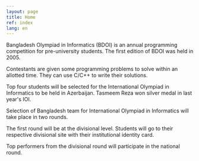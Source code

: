 ```yaml
---
layout: page
title: Home
ref: index
lang: en
---
```


Bangladesh Olympiad in Informatics (BDOI) is an annual programming competition for pre-university students. The first edition of BDOI was held in 2005.

Contestants are given some programming problems to solve within an allotted time. They can use C/C++ to write their solutions. 

Top four students will be selected for the International Olympiad in Informatics to be held in Azerbaijan. Tasmeem Reza won silver medal in last year's IOI.

Selection of Bangladesh team for International Olympiad in Informatics will take place in two rounds.

The first round will be at the divisional level. Students will go to their respective divisional site with their institutional identity card.

Top performers from the divisional round will participate in the national round.
